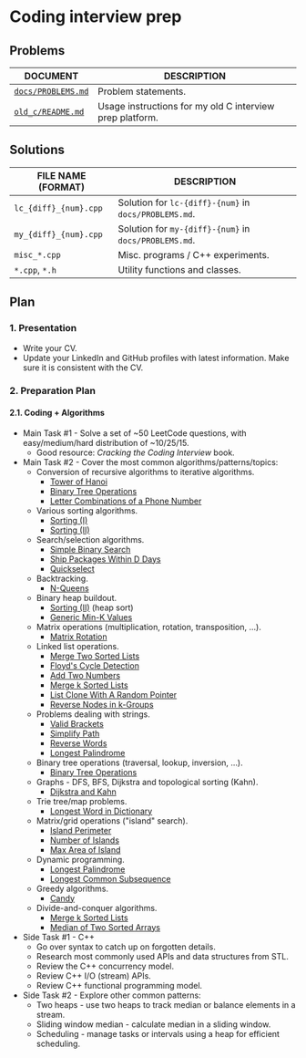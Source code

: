 # Coding interview prep

## Problems

| DOCUMENT | DESCRIPTION |
| -------- | ----------- |
| [`docs/PROBLEMS.md`](/docs/PROBLEMS.md) | Problem statements. |
| [`old_c/README.md`](/old_c/README.md) | Usage instructions for my old C interview prep platform. |

## Solutions

| FILE NAME (FORMAT) | DESCRIPTION |
| ------------------ | ----------- |
| `lc_{diff}_{num}.cpp` | Solution for `lc-{diff}-{num}` in `docs/PROBLEMS.md`. |
| `my_{diff}_{num}.cpp` | Solution for `my-{diff}-{num}` in `docs/PROBLEMS.md`. |
| `misc_*.cpp` | Misc. programs / C++ experiments. |
| `*.cpp`, `*.h` | Utility functions and classes. |

## Plan

### 1. Presentation

- Write your CV.
- Update your LinkedIn and GitHub profiles with latest information. Make sure it is consistent with the CV.

### 2. Preparation Plan

#### 2.1. Coding + Algorithms

- Main Task #1 - Solve a set of ~50 LeetCode questions, with easy/medium/hard distribution of ~10/25/15.
  - Good resource: _Cracking the Coding Interview_ book.
- Main Task #2 - Cover the most common algorithms/patterns/topics:
  - Conversion of recursive algorithms to iterative algorithms.
    - [Tower of Hanoi](/docs/PROBLEMS.md#my-medium-3)
    - [Binary Tree Operations](/docs/PROBLEMS.md#my-easy-5)
    - [Letter Combinations of a Phone Number](/docs/PROBLEMS.md#lc-medium-15)
  - Various sorting algorithms.
    - [Sorting (I)](/docs/PROBLEMS.md#my-easy-2)
    - [Sorting (II)](/docs/PROBLEMS.md#my-medium-2)
  - Search/selection algorithms.
    - [Simple Binary Search](/docs/PROBLEMS.md#my-easy-3)
    - [Ship Packages Within D Days](/docs/PROBLEMS.md#lc-medium-8)
    - [Quickselect](/docs/PROBLEMS.md#my-medium-4)
  - Backtracking.
    - [N-Queens](/docs/PROBLEMS.md#lc-hard-6)
  - Binary heap buildout.
    - [Sorting (II)](/docs/PROBLEMS.md#my-medium-2) (heap sort)
    - [Generic Min-K Values](/docs/PROBLEMS.md#my-hard-2)
  - Matrix operations (multiplication, rotation, transposition, ...).
    - [Matrix Rotation](/docs/PROBLEMS.md#my-medium-1)
  - Linked list operations.
    - [Merge Two Sorted Lists](/docs/PROBLEMS.md#lc-easy-2)
    - [Floyd's Cycle Detection](/docs/PROBLEMS.md#my-easy-4)
    - [Add Two Numbers](/docs/PROBLEMS.md#lc-medium-1)
    - [Merge k Sorted Lists](/docs/PROBLEMS.md#lc-hard-2)
    - [List Clone With A Random Pointer](/docs/PROBLEMS.md#lc-medium-10)
    - [Reverse Nodes in k-Groups](/docs/PROBLEMS.md#lc-hard-4)
  - Problems dealing with strings.
    - [Valid Brackets](/docs/PROBLEMS.md#lc-easy-3)
    - [Simplify Path](/docs/PROBLEMS.md#lc-medium-7)
    - [Reverse Words](/docs/PROBLEMS.md#lc-medium-13)
    - [Longest Palindrome](/docs/PROBLEMS.md#lc-medium-11)
  - Binary tree operations (traversal, lookup, inversion, ...).
    - [Binary Tree Operations](/docs/PROBLEMS.md#my-easy-5)
  - Graphs - DFS, BFS, Dijkstra and topological sorting (Kahn).
    - [Dijkstra and Kahn](/docs/PROBLEMS.md#my-hard-1)
  - Trie tree/map problems.
    - [Longest Word in Dictionary](/docs/PROBLEMS.md#lc-medium-18)
  - Matrix/grid operations ("island" search).
    - [Island Perimeter](/docs/PROBLEMS.md#lc-easy-5)
    - [Number of Islands](/docs/PROBLEMS.md#lc-medium-16)
    - [Max Area of Island](/docs/PROBLEMS.md#lc-medium-17)
  - Dynamic programming.
    - [Longest Palindrome](/docs/PROBLEMS.md#lc-medium-11)
    - [Longest Common Subsequence](/docs/PROBLEMS.md#lc-medium-12)
  - Greedy algorithms.
    - [Candy](/docs/PROBLEMS.md#lc-hard-7)
  - Divide-and-conquer algorithms.
    - [Merge k Sorted Lists](/docs/PROBLEMS.md#lc-hard-2)
    - [Median of Two Sorted Arrays](/docs/PROBLEMS.md#lc-hard-5)
- Side Task #1 - C++
  - Go over syntax to catch up on forgotten details.
  - Research most commonly used APIs and data structures from STL.
  - Review the C++ concurrency model.
  - Review C++ I/O (stream) APIs.
  - Review C++ functional programming model.
- Side Task #2 - Explore other common patterns:
  - Two heaps - use two heaps to track median or balance elements in a stream.
  - Sliding window median - calculate median in a sliding window.
  - Scheduling - manage tasks or intervals using a heap for efficient scheduling.
